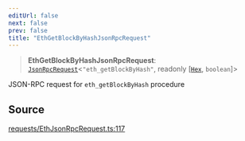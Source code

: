 ```yaml
---
editUrl: false
next: false
prev: false
title: "EthGetBlockByHashJsonRpcRequest"
---
```


> **EthGetBlockByHashJsonRpcRequest**: [`JsonRpcRequest`](/reference/jsonrpc/type-aliases/jsonrpcrequest/)\<`"eth_getBlockByHash"`, readonly [[`Hex`](/reference/utils/type-aliases/hex/), `boolean`]\>

JSON-RPC request for `eth_getBlockByHash` procedure

## Source

[requests/EthJsonRpcRequest.ts:117](https://github.com/evmts/tevm-monorepo/blob/main/packages/procedures-types/src/requests/EthJsonRpcRequest.ts#L117)
